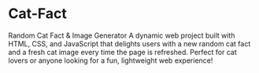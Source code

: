 # Cat-Fact
Random Cat Fact &amp; Image Generator  A dynamic web project built with HTML, CSS, and JavaScript that delights users with a new random cat fact and a fresh cat image every time the page is refreshed. Perfect for cat lovers or anyone looking for a fun, lightweight web experience!
